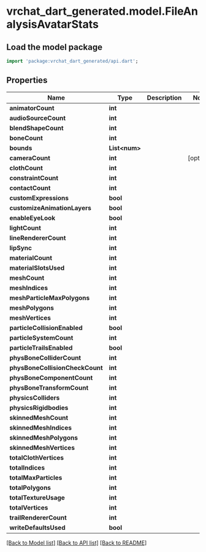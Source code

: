 # vrchat_dart_generated.model.FileAnalysisAvatarStats

## Load the model package
```dart
import 'package:vrchat_dart_generated/api.dart';
```

## Properties
Name | Type | Description | Notes
------------ | ------------- | ------------- | -------------
**animatorCount** | **int** |  | 
**audioSourceCount** | **int** |  | 
**blendShapeCount** | **int** |  | 
**boneCount** | **int** |  | 
**bounds** | **List&lt;num&gt;** |  | 
**cameraCount** | **int** |  | [optional] 
**clothCount** | **int** |  | 
**constraintCount** | **int** |  | 
**contactCount** | **int** |  | 
**customExpressions** | **bool** |  | 
**customizeAnimationLayers** | **bool** |  | 
**enableEyeLook** | **bool** |  | 
**lightCount** | **int** |  | 
**lineRendererCount** | **int** |  | 
**lipSync** | **int** |  | 
**materialCount** | **int** |  | 
**materialSlotsUsed** | **int** |  | 
**meshCount** | **int** |  | 
**meshIndices** | **int** |  | 
**meshParticleMaxPolygons** | **int** |  | 
**meshPolygons** | **int** |  | 
**meshVertices** | **int** |  | 
**particleCollisionEnabled** | **bool** |  | 
**particleSystemCount** | **int** |  | 
**particleTrailsEnabled** | **bool** |  | 
**physBoneColliderCount** | **int** |  | 
**physBoneCollisionCheckCount** | **int** |  | 
**physBoneComponentCount** | **int** |  | 
**physBoneTransformCount** | **int** |  | 
**physicsColliders** | **int** |  | 
**physicsRigidbodies** | **int** |  | 
**skinnedMeshCount** | **int** |  | 
**skinnedMeshIndices** | **int** |  | 
**skinnedMeshPolygons** | **int** |  | 
**skinnedMeshVertices** | **int** |  | 
**totalClothVertices** | **int** |  | 
**totalIndices** | **int** |  | 
**totalMaxParticles** | **int** |  | 
**totalPolygons** | **int** |  | 
**totalTextureUsage** | **int** |  | 
**totalVertices** | **int** |  | 
**trailRendererCount** | **int** |  | 
**writeDefaultsUsed** | **bool** |  | 

[[Back to Model list]](../README.md#documentation-for-models) [[Back to API list]](../README.md#documentation-for-api-endpoints) [[Back to README]](../README.md)


